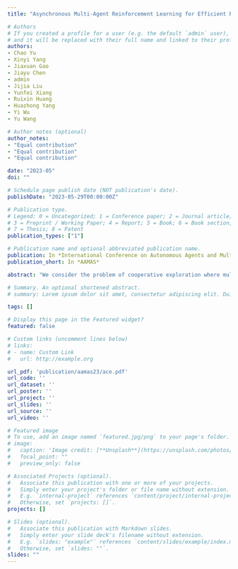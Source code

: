 ```yaml
---
title: "Asynchronous Multi-Agent Reinforcement Learning for Efficient Real-Time Multi-Robot Cooperative Exploration"

# Authors
# If you created a profile for a user (e.g. the default `admin` user), write the username (folder name) here 
# and it will be replaced with their full name and linked to their profile.
authors:
- Chao Yu
- Xinyi Yang
- Jiaxuan Gao
- Jiayu Chen
- admin
- Jijia Liu
- Yunfei Xiang
- Ruixin Huang
- Huazhong Yang
- Yi Wu
- Yu Wang

# Author notes (optional)
author_notes:
- "Equal contribution"
- "Equal contribution"
- "Equal contribution"

date: "2023-05"
doi: ""

# Schedule page publish date (NOT publication's date).
publishDate: "2023-05-29T00:00:00Z"

# Publication type.
# Legend: 0 = Uncategorized; 1 = Conference paper; 2 = Journal article;
# 3 = Preprint / Working Paper; 4 = Report; 5 = Book; 6 = Book section;
# 7 = Thesis; 8 = Patent
publication_types: ["1"]

# Publication name and optional abbreviated publication name.
publication: In *International Conference on Autonomous Agents and Multiagent Systems*
publication_short: In *AAMAS*

abstract: "We consider the problem of cooperative exploration where multiple robots need to cooperatively explore an unknown region as fast as possible. Multi-agent reinforcement learning (MARL) has recently become a trending paradigm for solving this challenge. However, existing MARL-based methods adopt action-making steps as the metric for exploration efficiency by assuming all the agents are acting in a fully synchronous manner: i.e., every single agent produces an action simultaneously and every single action is executed instantaneously at each time step. Despite its mathematical simplicity, such a synchronous MARL formulation can be problematic for real-world robotic applications. It can be typical that different robots may take slightly different wall-clock times to accomplish an atomic action or even periodically get lost due to hardware issues. Simply waiting for every robot being ready for the next action can be particularly time-inefficient. Therefore, we propose an asynchronous MARL solution, Asynchronous Coordination Explorer (ACE), to tackle this real-world challenge. We first extend a classical MARL algorithm, multi-agent PPO (MAPPO), to the asynchronous setting and additionally apply action-delay randomization to enforce the learned policy to generalize better to varying action delays in the real world. Moreover, each navigation agent is represented as a team-size-invariant CNN-based policy, which greatly benefits real-robot deployment by handling possible robot lost and allows bandwidth-efficient intra-agent communication through low-dimensional CNN features. We first validate our approach in a grid-based scenario. Both simulation and real-robot results show that ACE reduces over 10% actual exploration time compared with classical approaches. We also apply our framework to a high-fidelity visual-based environment, Habitat, achieving 28% improvement in exploration efficiency."

# Summary. An optional shortened abstract.
# summary: Lorem ipsum dolor sit amet, consectetur adipiscing elit. Duis posuere tellus ac convallis placerat. Proin tincidunt magna sed ex sollicitudin condimentum.

tags: []

# Display this page in the Featured widget?
featured: false

# Custom links (uncomment lines below)
# links:
# - name: Custom Link
#   url: http://example.org

url_pdf: 'publication/aamas23/ace.pdf'
url_code: ''
url_dataset: ''
url_poster: ''
url_project: ''
url_slides: ''
url_source: ''
url_video: ''

# Featured image
# To use, add an image named `featured.jpg/png` to your page's folder. 
# image:
#   caption: 'Image credit: [**Unsplash**](https://unsplash.com/photos/pLCdAaMFLTE)'
#   focal_point: ""
#   preview_only: false

# Associated Projects (optional).
#   Associate this publication with one or more of your projects.
#   Simply enter your project's folder or file name without extension.
#   E.g. `internal-project` references `content/project/internal-project/index.md`.
#   Otherwise, set `projects: []`.
projects: []

# Slides (optional).
#   Associate this publication with Markdown slides.
#   Simply enter your slide deck's filename without extension.
#   E.g. `slides: "example"` references `content/slides/example/index.md`.
#   Otherwise, set `slides: ""`.
slides: ""
---
```

